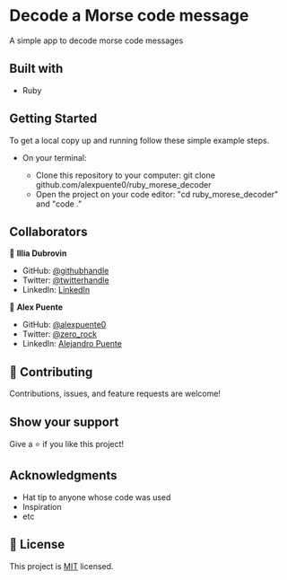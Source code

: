 # Decode a Morse code message

A simple app to decode morse code messages

## Built with

- Ruby

## Getting Started

To get a local copy up and running follow these simple example steps.

- On your terminal:

  - Clone this repository to your computer: git clone github.com/alexpuente0/ruby_morese_decoder
  - Open the project on your code editor: "cd ruby_morese_decoder" and "code ."

## Collaborators

👤 **Illia Dubrovin**

- GitHub: [@githubhandle](https://github.com/aliveGUY)
- Twitter: [@twitterhandle](https://twitter.com/Sciborskyy)
- LinkedIn: [LinkedIn](https://www.linkedin.com/in/ilya-dubrovin-921a2721b/)

👤 **Alex Puente**

- GitHub: [@alexpuente0](https://github.com/alexpuente0)
- Twitter: [@zero_rock](https://twitter.com/zero_rock)
- LinkedIn: [Alejandro Puente](https://www.linkedin.com/in/alex-puente-farias/)

## 🤝 Contributing

Contributions, issues, and feature requests are welcome!

## Show your support

Give a ⭐️ if you like this project!

## Acknowledgments

- Hat tip to anyone whose code was used
- Inspiration
- etc

## 📝 License

This project is [MIT](./MIT.md) licensed.
